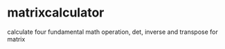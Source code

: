 # matrixcalculator

calculate four fundamental math operation, det, inverse and transpose for matrix
